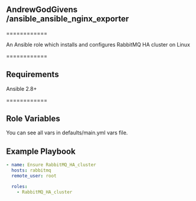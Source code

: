 ## AndrewGodGivens /ansible_ansible_nginx_exporter
============

An Ansible role which installs and configures RabbitMQ HA cluster on Linux

============

## Requirements

Ansible 2.8+

============

## Role Variables

You can see all vars in defaults/main.yml vars file.

## Example Playbook

```yaml
- name: Ensure RabbitMQ_HA_cluster
  hosts: rabbitmq
  remote_user: root

  roles:
    - RabbitMQ_HA_cluster

```
